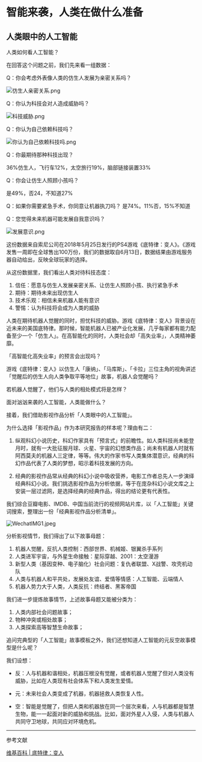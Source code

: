 # 智能来袭，人类在做什么准备


## 人类眼中的人工智能

人类如何看人工智能？

在回答这个问题之前，我们先来看一组数据：



Q：你会考虑外表像人类的仿生人发展为亲密关系吗？

![仿生人亲密关系.png](https://upload-images.jianshu.io/upload_images/445711-b2df9a3e0fb0c607.png?imageMogr2/auto-orient/strip%7CimageView2/2/w/1240)





Q：你认为科技会对人造成威胁吗？

![科技威胁.png](https://upload-images.jianshu.io/upload_images/445711-491287d6babd8036.png?imageMogr2/auto-orient/strip%7CimageView2/2/w/1240)





Q：你认为自己依赖科技吗？

![你认为自己依赖科技吗.png](https://upload-images.jianshu.io/upload_images/445711-a1854476da744677.png?imageMogr2/auto-orient/strip%7CimageView2/2/w/1240)



Q：你最期待那种科技出现？

36%仿生人，飞行车12%，太空旅行19%，脑部链接装置33%


Q：你会让仿生人照顾小孩吗？

是49%，否24，不知道27%


Q：如果你需要紧急手术，你同意让机器执刀吗？
是74%。11%否，15%不知道



Q：您觉得未来机器可能发展自我意识吗？

![发展意识.png](https://upload-images.jianshu.io/upload_images/445711-fcb51af19e3f8dd5.png?imageMogr2/auto-orient/strip%7CimageView2/2/w/1240)


这份数据来自索尼公司在2018年5月25日发行的PS4游戏《底特律：变人》。《游戏发售一周即在全球售出100万份，我们的数据取自6月13日，数据结果由游戏服务器自动给出，反映全球玩家的选择。

从这份数据里，我们看出人类对待科技态度：

1. 信任：愿意与仿生人发展亲密关系、让仿生人照顾小孩、执行紧急手术
2. 期待：期待未来出现仿生人
3. 技术乐观：相信未来机器人能有意识
4. 警惕：认为科技将会成为人类的威胁

人类在期待机器人觉醒的同时，担忧科技的威胁。游戏《底特律：变人》背景设在近未来的美国底特律。那时候，智能机器人已被产业化发展，几乎每家都有能力配备至少一个「仿生人」。在高智能化的同时，人类社会却「高失业率」，人类精神萎靡。

「高智能化高失业率」的预言会出现吗？

游戏《底特律：变人》以仿生人「康纳」、「马库斯」、「卡拉」三位主角的视角讲述「觉醒后的仿生人向人类争取平等地位」故事，机器人会觉醒吗？

若机器人觉醒了，他们与人类的相处模式将是怎样？

面对汹汹来袭的人工智能，人类能做什么？

接着，我们借助影视作品分析「人类眼中的人工智能」。

为什么选择「影视作品」作为本研究报告的样本呢？理由有二：

1. 纵观科幻小说历史，科幻作家具有「预言式」的前瞻性。如人类科技尚未能登月时，就有一大批征服月球、火星、宇宙的幻想类作品；尚未有机器人时就有阿西莫夫的机器人三定律，等等。伟大的作家书写人类集体潜意识，经典的科幻作品代表了人类的梦想，昭示着科技发展的方向。

2.  经典的影视作品常从经典的科幻小说中吸收营养，电影工作者总先人一步演绎经典科幻小说。我们挑选影视作品为分析依据，等于在庞杂科幻小说文库之上安装一层过滤网，是选择经典的经典作品，得出的结论更有代表性。

我们综合豆瓣电影、IMDB、中国当前流行的视频网站片库，以「人工智能」关键词搜索，整理出一份「经典影视作品分析清单」。

![WechatIMG1.jpeg](https://upload-images.jianshu.io/upload_images/445711-7ca7af43962cb93c.jpeg?imageMogr2/auto-orient/strip%7CimageView2/2/w/1240)


分析影视情节，我们得出了以下故事母题：

1. 机器人觉醒，反抗人类控制：西部世界、机械姬、银翼杀手系列
2. 人类进军宇宙，与外星生命接触：星际穿越、2001：太空漫游
3. 新型人类（基因变种、电子脑化）社会问题：复仇者联盟、X战警、攻壳机动队
4. 人类与机器人和平共处，发展处友谊、爱情等情感：人工智能、云端情人
5. 机器人势力大于人类，人类反抗：终结者、黑客帝国

我们进一步提炼故事情节，上述故事母题又能被分类为：

1. 人类内部社会问题故事；
2. 物种冲突或相处故事；
3. 人类探索高等智慧生命故事；

追问完典型的「人工智能」故事模板之外，我们还想知道人工智能的元反空故事模型是什么呢？

我们设想：
- 反：人与机器和谐相处，机器压根没有觉醒，或者机器人觉醒了但对人类没有威胁，比如在人类现有社会体系下和人类发生爱情。
- 元：未来社会人类变成了机器，机器拯救人类恢复人性。

- 空：智能是觉醒了，但把人类和机器放在同一个层次来看，人与机器都是智慧生物，能一一起面对新的威胁和挑战。比如，面对外星人入侵，人类与机器人共同守卫地球，共同应对环境危机。





----

参考文献



[维基百科 | 底特律：变人](https://en.wikipedia.org/wiki/Detroit:_Become_Human)




